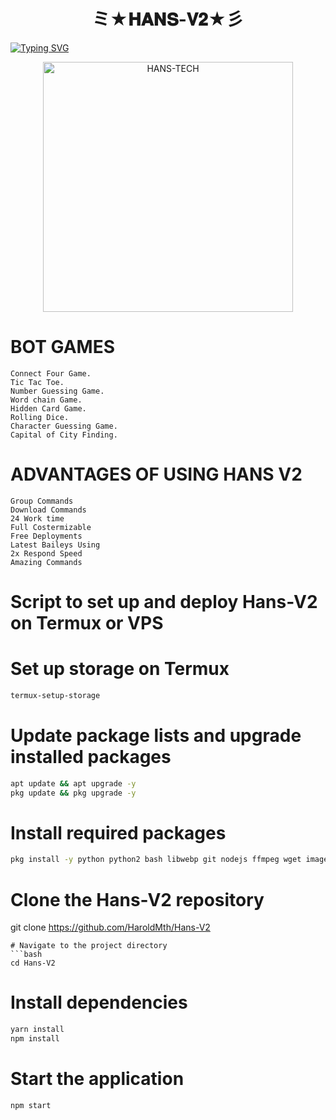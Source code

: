 <h1 align="center"><strong> ミ★𝐇𝐀𝐍𝐒-𝐕𝟐★彡</strong></h1>

<a href="https://git.io/typing-svg">
    <img src="https://readme-typing-svg.demolab.com?font=Black+Ops+One&size=50&pause=1000&color=1BAFBAFF&center=true&width=910&height=100&lines=HANS+V2+BOT+BEST+WA+BOT;CREATED+BY+HANS+TECH;" alt="Typing SVG" />
</a>

<p align="center">
  <a href="https://youtube.com/@HansTech0">
    <img alt="HANS-TECH" height="400" src="https://i.ibb.co/4FzFMp6/hans.jpg">
  </a>
</p>

# BOT GAMES 
```
Connect Four Game.
Tic Tac Toe.
Number Guessing Game.
Word chain Game.
Hidden Card Game.
Rolling Dice.
Character Guessing Game.
Capital of City Finding.
```
# ADVANTAGES OF USING HANS V2
```
Group Commands
Download Commands
24 Work time
Full Costermizable
Free Deployments
Latest Baileys Using
2x Respond Speed
Amazing Commands
```
# Script to set up and deploy Hans-V2 on Termux or VPS

# Set up storage on Termux
```bash
termux-setup-storage
```
# Update package lists and upgrade installed packages
```bash
apt update && apt upgrade -y
pkg update && pkg upgrade -y
```
# Install required packages
```bash
pkg install -y python python2 bash libwebp git nodejs ffmpeg wget imagemagick
```
# Clone the Hans-V2 repository
git clone https://github.com/HaroldMth/Hans-V2
```
# Navigate to the project directory
```bash
cd Hans-V2
```
# Install dependencies
```bash
yarn install
npm install
```
# Start the application
```bash
npm start
```

